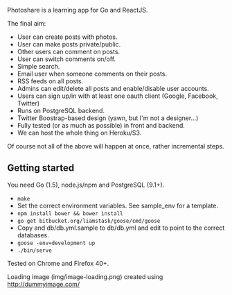
Photoshare is a learning app for Go and ReactJS.

The final aim:

- User can create posts with photos.
- User can make posts private/public.
- Other users can comment on posts.
- User can switch comments on/off.
- Simple search.
- Email user when someone comments on their posts.
- RSS feeds on all posts.
- Admins can edit/delete all posts and enable/disable user accounts.
- Users can sign up/in with at least one oauth client (Google, Facebook, Twitter)
- Runs on PostgreSQL backend.
- Twitter Boostrap-based design (yawn, but I'm not a designer...)
- Fully tested (or as much as possible) in front and backend.
- We can host the whole thing on Heroku/S3.

Of course not all of the above will happen at once, rather incremental steps.

Getting started
---------------

You need Go (1.5), node.js/npm and PostgreSQL (9.1+).

- `make`
- Set the correct environment variables. See sample_env for a template.
- `npm install bower && bower install`
- `go get bitbucket.org/liamstask/goose/cmd/goose`
- Copy and db/db.yml.sample to db/db.yml and edit to point to the correct databases.
- `goose -env=development up`
- `./bin/serve`

Tested on Chrome and Firefox 40+.

Loading image (img/image-loading.png) created using http://dummyimage.com/
